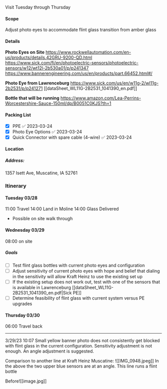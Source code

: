 Visit Tuesday through Thursday
#### Scope
Adjust photo eyes to accommodate flint glass transition from amber glass

#### Details
**Photo Eyes on Site**
https://www.rockwellautomation.com/en-us/products/details.42GRU-9200-QD.html
https://www.sick.com/fi/en/photoelectric-sensors/photoelectric-sensors/w12/wt12l-2b530a01/p/p241347
https://www.bannerengineering.com/us/en/products/part.66452.html#/

**Photo Eye from Lawrenceburg**
https://www.sick.com/us/en/w11g-2/wl11g-2b2531/p/p241271
[[dataSheet_WL11G-2B2531_1041390_en.pdf]]

**Bottle that will be running**
https://www.amazon.com/Lea-Perrins-Worcestershire-Sauce-150ml/dp/B0051C0KJS?th=1

#### Packing List
- [x] PPE ✅ 2023-03-24
- [x] Photo Eye Options ✅ 2023-03-24
- [x] Quick Connector with spare cable (4-wire) ✅ 2023-03-24

#### Location
##### Address:
1357 Isett Ave, Muscatine, IA 52761

### Itinerary
#### Tuesday 03/28
11:00 Travel
14:00 Land in Moline
14:00 Glass Delivered
- Possible on site walk through

#### Wednesday 03/29
08:00 on site
##### Goals
 - [ ] Test flint glass bottles with current photo eyes and configuration
 - [ ] Adjust sensitivity of current photo eyes with hope and belief that dialing in the sensitivity will allow Kraft Heinz to use the existing set up
 - [ ] If the existing setup does not work out, test with one of the sensors that is available in Lawrenceburg [[dataSheet_WL11G-2B2531_1041390_en.pdf|Sick PE]]
 - [ ] Determine feasibility of flint glass with current system versus PE upgrades
#### Thursday 03/30
06:00 Travel back




--- 
3/29/23
10:07
Small yellow banner photo does not consistently get blocked with flint glass in the current configuration. Sensitivity adjustment is not enough. An angle adjustment is suggested. 

Comparison to another line at Kraft Heinz Muscatine:
![[IMG_0948.jpeg]]
In the above the two upper blue sensors are at an angle. This line runs a flint bottle 

Before![[image.jpg]]